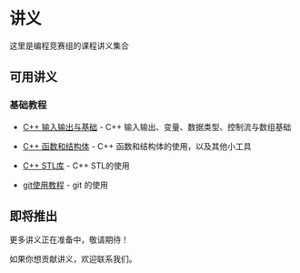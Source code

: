 # 讲义

这里是编程竞赛组的课程讲义集合

## 可用讲义

### 基础教程

 - [C++ 输入输出与基础](/handouts/lesson1-cpp-2025) - C++ 输入输出、变量、数据类型、控制流与数组基础

 - [C++ 函数和结构体](/handouts/lesson2-cpp-2025-function) - C++ 函数和结构体的使用，以及其他小工具

 - [C++ STL库](/handouts/lesson2-cpp-2025-STL) - C++ STL的使用

 - [git使用教程](/handouts/lesson2-git-2025) - git 的使用


## 即将推出

更多讲义正在准备中，敬请期待！

如果你想贡献讲义，欢迎联系我们。

